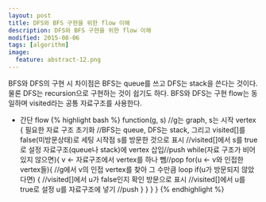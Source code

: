 ```yaml
---
layout: post
title: DFS와 BFS 구현을 위한 flow 이해
description: DFS와 BFS 구현을 위한 flow 이해
modified: 2015-08-06
tags: [algorithm]
image:
  feature: abstract-12.png
---
```


BFS와 DFS의 구현 시 차이점은 BFS는 queue를 쓰고 DFS는 stack을 쓴다는 것이다. 물론 DFS는 recursion으로 구현하는 것이 쉽기도 하다.
BFS와 DFS는 구현 flow는 동일하며 visited라는 공통 자료구조를 사용한다.  

- 간단 flow 
{% highlight bash %}
function(g, s) //g는 graph, s는 시작 vertex
{
  필요한 자료 구조 초기화 //BFS는 queue, DFS는 stack, 그리고 visited[]를 false(미방문상태)로 세팅
  시작점 s를 방문한 것으로 표시 //visited[]에서 s를 true로 설정
  자료구조(queue나 stack)에 vertex 삽입//push
  while(자료 구조가 비어있지 않으면){ 
    v <- 자료구조에서 vertex를 하나 뺌//pop
    for(u <- v와 인접한 vertex들){  //g에서 v의 인접 vertex를 찾아 그 수만큼 loop
      if(u가 방문되지 않았다면) { //visited[]에서 u가 false인지 확인
        방문으로 표시 //visited[]에서 u를 true로 설정
        u를 자료구조에 넣기 //push
      }
    }
  }
}
{% endhighlight %}

